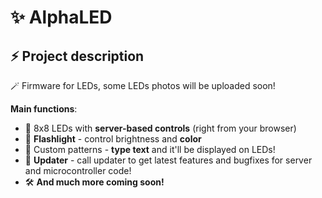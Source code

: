# ✨ AlphaLED

## ⚡ Project description
🪄 Firmware for LEDs, some LEDs photos will be uploaded soon!

**Main functions**:
- 📔 8x8 LEDs with **server-based controls** (right from your browser)
- 🔦 **Flashlight** - control brightness and **color**
- 🔎 Custom patterns - **type text** and it'll be displayed on LEDs!
- 🔄️ **Updater** - call updater to get latest features and bugfixes for server and microcontroller code!
- 🛠️ **And much more coming soon!**